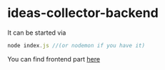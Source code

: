 # ideas-collector-backend

It can be started via
```javascript
node index.js //(or nodemon if you have it)
```

You can find frontend part [here](https://github.com/Antonius97/ideas-collector-frontend)